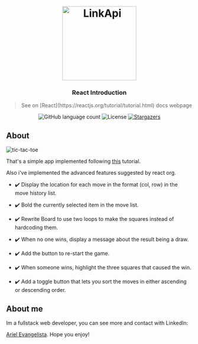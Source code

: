 <h1 align="center">
    <img alt="LinkApi" src="https://www.stickpng.com/assets/images/584830f5cef1014c0b5e4aa1.png" width="200px" />
</h1>

<h3 align="center">
  React Introduction
</h3>

<blockquote align="center">See on [React](https://reactjs.org/tutorial/tutorial.html) docs webpage</blockquote>

<p align="center">
  <img alt="GitHub language count" src="https://img.shields.io/github/languages/count/GitArika/react-tic-tac-toe?color=%2304D361">

  <img alt="License" src="https://img.shields.io/badge/license-MIT-%2304D361">

  <a href="https://github.com/GitArika/react-tic-tac-toe/stargazers">
    <img alt="Stargazers" src="https://img.shields.io/github/stars/GitArika/react-tic-tac-toe?style=social">
  </a>
</p>

## About

![tic-tac-toe](https://i.imgur.com/ZU0GdDj.gif)

That's a simple app implemented following [this](https://reactjs.org/tutorial/tutorial.html) tutorial.

Also i've implemented the advanced features suggested by react org. 

* :heavy_check_mark: Display the location for each move in the format (col, row) in the move history list.

* :heavy_check_mark: Bold the currently selected item in the move list.

* :heavy_check_mark: Rewrite Board to use two loops to make the squares instead of hardcoding them.

* :heavy_check_mark: When no one wins, display a message about the result being a draw.

* :heavy_check_mark: Add the button to re-start the game.

* :heavy_check_mark: When someone wins, highlight the three squares that caused the win.

* :heavy_check_mark: Add a toggle button that lets you sort the moves in either ascending or descending order.


## About me

Im a fullstack web developer, you can see more and contact with LinkedIn:

[Ariel Evangelista](https://www.linkedin.com/in/ariel-evangelista-a4677614b/). Hope you enjoy!